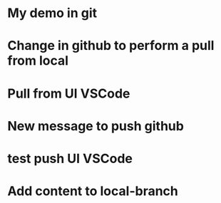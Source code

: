 # My demo in git 
# Change in github to perform a pull from local
# Pull from UI VSCode

# New message to push github

# test push UI VSCode

# Add content to local-branch